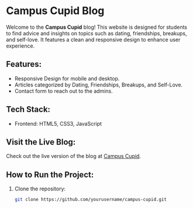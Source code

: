 # Campus Cupid Blog

Welcome to the **Campus Cupid** blog! This website is designed for students to find advice and insights on topics such as dating, friendships, breakups, and self-love. It features a clean and responsive design to enhance user experience.

## Features:
- Responsive Design for mobile and desktop.
- Articles categorized by Dating, Friendships, Breakups, and Self-Love.
- Contact form to reach out to the admins.

## Tech Stack:
- Frontend: HTML5, CSS3, JavaScript
  
## Visit the Live Blog:
Check out the live version of the blog at [Campus Cupid](https://mellifluous-souffle-15e13e.netlify.app).

## How to Run the Project:
1. Clone the repository:
   ```bash
   git clone https://github.com/yourusername/campus-cupid.git

